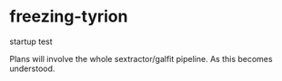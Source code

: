 # freezing-tyrion
startup test

Plans will involve the whole sextractor/galfit pipeline. As this becomes understood.
